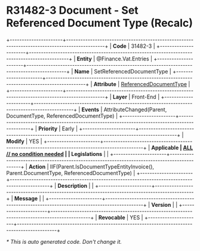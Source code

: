 ﻿---
erp.type: front-end-business-rule
erp.entity: Finance.Vat.Entries
---

# R31482-3 Document - Set Referenced Document Type (Recalc)
+----------------------+----------------------------------------------------------------------------------------------+
| **Code**             | 31482-3                                                                                      |
+----------------------+----------------------------------------------------------------------------------------------+
| **Entity**           | @Finance.Vat.Entries                                                                         |
+----------------------+----------------------------------------------------------------------------------------------+
| **Name**             | SetReferencedDocumentType                                                                    |
+----------------------+----------------------------------------------------------------------------------------------+
| **Attribute**        | [ReferencedDocumentType](../entities/Finance.Vat.Entries.md#referenceddocumenttype)          |
+----------------------+----------------------------------------------------------------------------------------------+
| **Layer**            | Front-End                                                                                    |
+----------------------+----------------------------------------------------------------------------------------------+
| **Events**           | AttributeChanged(Parent, DocumentType, ReferencedDocumentType)                               |
+----------------------+----------------------------------------------------------------------------------------------+
| **Priority**         | Early                                                                                        |
+----------------------+----------------------------------------------------------------------------------------------+
| **Modify**           | YES                                                                                          |
+----------------------+----------------------------------------------------------------------------------------------+
| **Applicable         | [ALL // no condition needed](xref:applicable-legislations)                                   |
| Legislations**       |                                                                                              |
+----------------------+----------------------------------------------------------------------------------------------+
| **Action**           | IIF(Parent.IsDocumentTypeEntityInvoice(), Parent.DocumentType, ReferencedDocumentType)       |
+----------------------+----------------------------------------------------------------------------------------------+
| **Description**      |                                                                                              |
+----------------------+----------------------------------------------------------------------------------------------+
| **Message**          |                                                                                              |
+----------------------+----------------------------------------------------------------------------------------------+
| **Version**          |                                                                                              |
+----------------------+----------------------------------------------------------------------------------------------+
| **Revocable**        | YES                                                                                          |
+----------------------+----------------------------------------------------------------------------------------------+

*\* This is auto generated code. Don't change it.*
